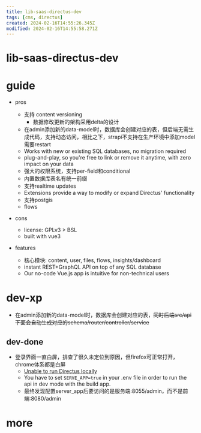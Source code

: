 ```yaml
---
title: lib-saas-directus-dev
tags: [cms, directus]
created: 2024-02-16T14:55:26.345Z
modified: 2024-02-16T14:55:58.271Z
---
```


# lib-saas-directus-dev

# guide
- pros
  - 支持 content versioning
    - 数据修改更新的架构采用delta的设计
  - 在admin添加新的data-model时，数据库会创建对应的表，但后端无需生成代码，支持动态访问，相比之下，strapi不支持在生产环境中添加model需要restart
  - Works with new or existing SQL databases, no migration required
  - plug-and-play, so you're free to link or remove it anytime, with zero impact on your data
  - 强大的权限系统，支持per-field和conditional
  - 内置数据库表名有统一前缀
  - 支持realtime updates
  - Extensions provide a way to modify or expand Directus' functionality
  - 支持postgis
  - flows

- cons
  - license: GPLv3 > BSL
  - built with vue3

- features
  - 核心模块: content, user, files, flows, insights/dashboard
  - instant REST+GraphQL API on top of any SQL database
  - Our no-code Vue.js app is intuitive for non-technical users
# dev-xp
- 在admin添加新的data-model时，数据库会创建对应的表，~~同时后端src/api下面会自动生成对应的schema/router/controller/service~~

## dev-done

- 登录界面一直白屏，排查了很久未定位到原因，但firefox可正常打开，chrome体系都是白屏
  - [Unable to run Directus locally](https://github.com/directus/directus/issues/17786)
  - You have to set `SERVE_APP=true` in your .env file in order to run the api in dev mode with the build app.
  - 最终发现配置server_app后要访问的是服务端:8055/admin，而不是前端:8080/admin
# more
